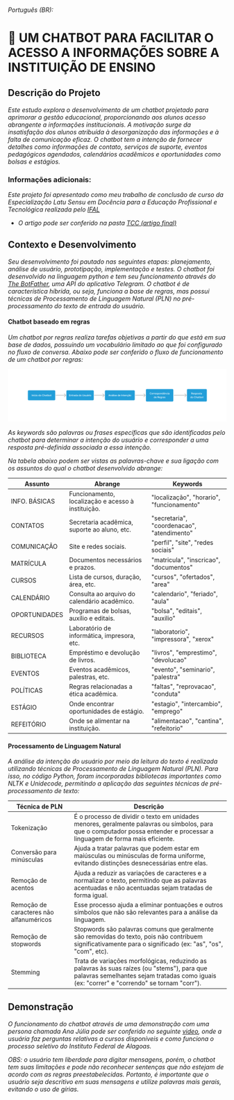 ###### Português (BR):

<h1>🤖 UM CHATBOT PARA FACILITAR O ACESSO A INFORMAÇÕES SOBRE A INSTITUIÇÃO DE ENSINO</h1>

<section>
  <h2>Descrição do Projeto</h2>
  <p><em>Este estudo explora o desenvolvimento de um chatbot projetado para aprimorar a gestão educacional, proporcionando aos alunos acesso abrangente a informações institucionais. A motivação surge da insatisfação dos alunos atribuída à desorganização das informações e à falta de comunicação eficaz. O chatbot tem a intenção de fornecer detalhes como informações de contato, serviços de suporte, eventos    pedagógicos agendados, calendários acadêmicos e oportunidades como bolsas e estágios.</em></p>
</section>


<section>
  <h3>Informações adicionais:</h3>
  <p><em>Este projeto foi apresentado como meu trabalho de conclusão de curso da Especialização Latu Sensu em Docência para a Educação Profissional e Tecnológica realizada pelo <a href="https://www2.ifal.edu.br/">IFAL</a></em></p>
  <ul>
    <li><em>O artigo pode ser conferido na pasta <a href="https://github.com/johnnycleiton07/educational-chatbot/tree/main/TCC%20(artigo%20final)">TCC (artigo final)</em></a></li>
  </ul>
</section>


<section>
  <h2>Contexto e Desenvolvimento</h2>
  <p><em>Seu desenvolvimento foi pautado nas seguintes etapas: planejamento, análise de usuário, prototipação, implementação e testes. O chatbot foi desenvolvido na linguagem python e tem seu funcionamento através do <a href="https://t.me/botfather">The BotFather</a>, uma API do aplicativo Telegram. O chatbot é de característica híbrida, ou seja, funciona a base de regras, mas possui técnicas de Processamento de Linguagem Natural (PLN) no pré-processamento do texto de entrada do usuário.</em></p>

  <h4>Chatbot baseado em regras</h4>
  <p><em>Um chatbot por regras realiza tarefas objetivas a partir do que está em sua base de dados, possuindo um vocabulário limitado ao que foi configurado no fluxo de conversa. Abaixo pode ser conferido o fluxo de funcionamento de um chatbot por regras:</em></p>
  <p align="center">
  <img src="assets/chatbot-diagram.png" alt="fluxo de funcionamento do chatbot">
  </p>

<p><em>As keywords são palavras ou frases específicas que são identificadas pelo chatbot para determinar a intenção do usuário e corresponder a uma resposta pré-definida associada a essa intenção.</em></p>

<p><em>Na tabela abaixo podem ser vistas as palavras-chave e sua ligação com os assuntos do qual o chatbot desenvolvido abrange:</em></p>

| Assunto           | Abrange                                                 | Keywords                                              |
|-------------------|---------------------------------------------------------|-------------------------------------------------------|
| INFO. BÁSICAS     | Funcionamento, localização e acesso à instituição.      | "localização", "horario", "funcionamento"             |
| CONTATOS          | Secretaria acadêmica, suporte ao aluno, etc.            | "secretaria", "coordenacao", "atendimento"            |
| COMUNICAÇÃO       | Site e redes sociais.                                   | "perfil", "site", "redes sociais"                     |
| MATRÍCULA         | Documentos necessários e prazos.                        | "matricula", "inscricao", "documentos"                |
| CURSOS            | Lista de cursos, duração, área, etc.                    | "cursos", "ofertados", "area"                         |
| CALENDÁRIO        | Consulta ao arquivo do calendário acadêmico.            | "calendario", "feriado", "aula"                       |
| OPORTUNIDADES     | Programas de bolsas, auxílio e editais.                 | "bolsa", "editais", "auxilio"                         |
| RECURSOS          | Laboratório de informática, impresora, etc.             | "laboratorio", "impressora", "xerox"                  |
| BIBLIOTECA        | Empréstimo e devolução de livros.                       | "livros", "emprestimo", "devolucao"                   |
| EVENTOS           | Eventos acadêmicos, palestras, etc.                     | "evento", "seminario", "palestra"                     |
| POLÍTICAS         | Regras relacionadas a ética acadêmica.                  | "faltas", "reprovacao", "conduta"                     |
| ESTÁGIO           | Onde encontrar oportunidades de estágio.                | "estagio", "intercambio", "emprego"                   |
| REFEITÓRIO        | Onde se alimentar na instituição.                       | "alimentacao", "cantina", "refeitorio"                |

  <h4>Processamento de Linguagem Natural</h4>
  <p><em>A análise da intenção do usuário por meio da leitura do texto é realizada utilizando técnicas de Processamento de Linguagem Natural (PLN). Para isso, no código Python, foram incorporadas bibliotecas importantes como NLTK e Unidecode, permitindo a aplicação das seguintes técnicas de pré-processamento de texto:</em></p>
</section>


| Técnica de PLN                 | Descrição                                                                                                                                                                                        |
|--------------------------------|--------------------------------------------------------------------------------------------------------------------------------------------------------------------------------------------------|
| Tokenização                    | É o processo de dividir o texto em unidades menores, geralmente palavras ou símbolos, para que o computador possa entender e processar a linguagem de forma mais eficiente.                |
| Conversão para minúsculas      | Ajuda a tratar palavras que podem estar em maiúsculas ou minúsculas de forma uniforme, evitando distinções desnecessárias entre elas.                                                     |
| Remoção de acentos             | Ajuda a reduzir as variações de caracteres e a normalizar o texto, permitindo que as palavras acentuadas e não acentuadas sejam tratadas de forma igual.                                |
| Remoção de caracteres não alfanuméricos | Esse processo ajuda a eliminar pontuações e outros símbolos que não são relevantes para a análise da linguagem.                                                                     |
| Remoção de stopwords           | Stopwords são palavras comuns que geralmente são removidas do texto, pois não contribuem significativamente para o significado (ex: "as", "os", "com", etc).                       |
| Stemming                       | Trata de variações morfológicas, reduzindo as palavras às suas raízes (ou "stems"), para que palavras semelhantes sejam tratadas como iguais (ex: "correr" e "correndo" se tornam "corr").    |

<section>
  <h2>Demonstração</h2>
  <p><em>O funcionamento do chatbot através de uma demonstração com uma persona chamada Ana Júlia pode ser conferido no seguinte <a href="https://drive.google.com/file/d/1Q6Vczz-t0exoQQADfOQrE2DXwK1rLdCQ/view?usp=sharing">video</a>, onde a usuária faz perguntas relativas a cursos disponíveis e como funciona o processo seletivo do Instituto Federal de Alagoas.</em></p>
</section>

<em>OBS: o usuário tem liberdade para digitar mensagens, porém, o chatbot tem suas limitações e pode não reconhecer sentenças que não estejam de acordo com as regras preestabelecidas. Portanto, é importante que o usuário seja descritivo em suas mensagens e utilize palavras mais gerais, evitando o uso de gírias.</em>

